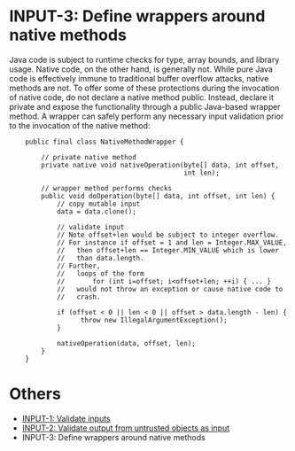 # INPUT-3: Define wrappers around native methods
Java code is subject to runtime checks for type, array bounds, and library usage. Native code, on the other hand, is generally not. While pure Java code is effectively immune to traditional buffer overflow attacks, native methods are not. To offer some of these protections during the invocation of native code, do not declare a native method public. Instead, declare it private and expose the functionality through a public Java-based wrapper method. A wrapper can safely perform any necessary input validation prior to the invocation of the native method:

        public final class NativeMethodWrapper {

            // private native method
            private native void nativeOperation(byte[] data, int offset,
                                                int len);

            // wrapper method performs checks
            public void doOperation(byte[] data, int offset, int len) {
                // copy mutable input
                data = data.clone();

                // validate input
                // Note offset+len would be subject to integer overflow.
                // For instance if offset = 1 and len = Integer.MAX_VALUE,
                //   then offset+len == Integer.MIN_VALUE which is lower
                //   than data.length.
                // Further,
                //   loops of the form
                //       for (int i=offset; i<offset+len; ++i) { ... }
                //   would not throw an exception or cause native code to
                //   crash.

                if (offset < 0 || len < 0 || offset > data.length - len) {
                      throw new IllegalArgumentException();
                }

                nativeOperation(data, offset, len);
            }
        }
        
# Others
 - [INPUT-1: Validate inputs](../g51)
 - [INPUT-2: Validate output from untrusted objects as input](../g52)
 - INPUT-3: Define wrappers around native methods
